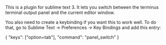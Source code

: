 This is a plugin for sublime text 3.  It lets you switch between the terminus terminal output panel and the current editor window.  

You also need to create a keybinding if you want this to work well.  To do that, go to Sublime Text -> Preferences -> Key Bindings and add this entry:


{
    "keys": ["option+tab"],
    "command": "panel_switch"
}
